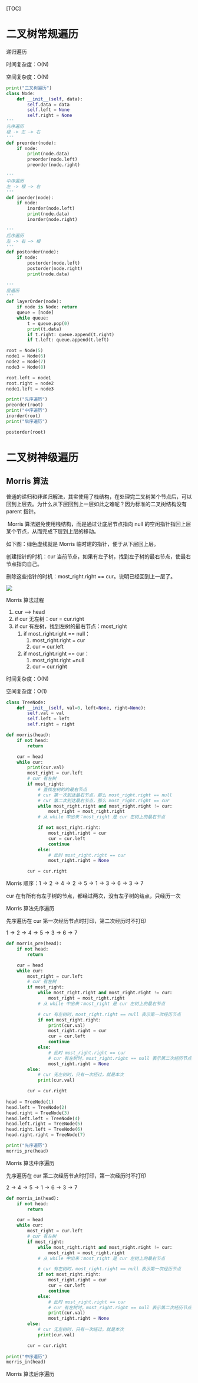 [TOC]

# 二叉树常规遍历

递归遍历

时间复杂度：O(N)

空间复杂度：O(N)

```python
print("二叉树遍历")
class Node:
    def __init__(self, data):
        self.data = data
        self.left = None
        self.right = None
'''
先序遍历
根 -> 左 —> 右
'''
def preorder(node):
    if node:
        print(node.data)
        preorder(node.left)
        preorder(node.right)

'''
中序遍历
左 -> 根 —> 右
'''
def inorder(node):
    if node:
        inorder(node.left)
        print(node.data)
        inorder(node.right)

'''
后序遍历
左 -> 右 —> 根
'''
def postorder(node):
    if node:
        postorder(node.left)
        postorder(node.right)
        print(node.data)
        
'''
层遍历
'''
def layerOrder(node):
    if node is Node: return
    queue = [node]
    while queue:
        t = queue.pop(0)
        print(t.data)
        if t.right: queue.append(t.right)
        if t.left: queue.append(t.left)

root = Node(5)
node1 = Node(6)
node2 = Node(7)
node3 = Node(8)

root.left = node1
root.right = node2
node1.left = node3

print("先序遍历")
preorder(root)
print("中序遍历")
inorder(root)
print("后序遍历")

postorder(root)
```



# 二叉树神级遍历

## Morris 算法

​		普通的递归和非递归解法，其实使用了栈结构，在处理完二叉树某个节点后，可以回到上层去。为什么从下层回到上一层如此之难呢？因为标准的二叉树结构没有 parent 指针。

​		Morris 算法避免使用栈结构，而是通过让底层节点指向 null 的空闲指针指回上层某个节点，从而完成下层到上层的移动。



如下图：绿色虚线就是 Morris 临时建的指针，便于从下层回上层。

创建指针的时机：cur 当前节点，如果有左子树，找到左子树的最右节点，使最右节点指向自己。

删除这些指针的时机：most_right.right == cur。说明已经回到上一层了。



![](images/screenshot-20220627-103345.png)



Morris 算法过程

1. cur --> head
2. if  cur 无左树：cur = cur.right
3. if cur 有左树，找到左树的最右节点：most_right
   1. if  most_right.right == null：
      1. most_right.right = cur
      2. cur = cur.left
   2. if most_right.right == cur：
      1. most_right.right =null
      2. cur = cur.right



时间复杂度：O(N)

空间复杂度：O(1)

```python
class TreeNode:
    def __init__(self, val=0, left=None, right=None):
        self.val = val
        self.left = left
        self.right = right

def morris(head):
    if not head:
        return

    cur = head
    while cur:
      	print(cur.val)
        most_right = cur.left
        # cur 有左树
        if most_right:
            # 查找左树的的最右节点
            # cur 第一次到达最右节点，那么 most_right.right == null
            # cur 第二次到达最右节点，那么 most_right.right == cur
            while most_right.right and most_right.right != cur:
                most_right = most_right.right
            # 从 while 中出来：most_right 是 cur 左树上的最右节点

            if not most_right.right:
                most_right.right = cur
                cur = cur.left
                continue
            else:
                # 此时 most_right.right == cur
                most_right.right = None

        cur = cur.right
```

Morris 顺序：$1 \rightarrow 2 \rightarrow 4 \rightarrow 2 \rightarrow 5 \rightarrow 1 \rightarrow 3 \rightarrow 6 \rightarrow 3 \rightarrow 7$



cur 在有所有有左子树的节点，都经过两次，没有左子树的结点，只经历一次



Morris 算法先序遍历

先序遍历在 cur 第一次经历节点时打印，第二次经历时不打印

$1 \rightarrow 2 \rightarrow 4 \rightarrow 5 \rightarrow  3 \rightarrow 6 \rightarrow 7$

```python
def morris_pre(head):
    if not head:
        return

    cur = head
    while cur:
        most_right = cur.left
        # cur 有左树
        if most_right:
            while most_right.right and most_right.right != cur:
                most_right = most_right.right
            # 从 while 中出来：most_right 是 cur 左树上的最右节点

            # cur 有左树时，most_right.right == null 表示第一次经历节点
            if not most_right.right:
                print(cur.val)
                most_right.right = cur
                cur = cur.left
                continue
            else:
                # 此时 most_right.right == cur
                # cur 有左树时，most_right.right == null 表示第二次经历节点
                most_right.right = None
        else:
            # cur 无左树时，只有一次经过，就是本次
            print(cur.val)

        cur = cur.right
        
head = TreeNode(1)
head.left = TreeNode(2)
head.right = TreeNode(3)
head.left.left = TreeNode(4)
head.left.right = TreeNode(5)
head.right.left = TreeNode(6)
head.right.right = TreeNode(7)

print("先序遍历")
morris_pre(head)
```



Morris 算法中序遍历

先序遍历在 cur 第二次经历节点时打印，第一次经历时不打印

$2 \rightarrow 4 \rightarrow 5 \rightarrow 1 \rightarrow  6 \rightarrow 3 \rightarrow 7$

```python
def morris_in(head):
    if not head:
        return

    cur = head
    while cur:
        most_right = cur.left
        # cur 有左树
        if most_right:
            while most_right.right and most_right.right != cur:
                most_right = most_right.right
            # 从 while 中出来：most_right 是 cur 左树上的最右节点

            # cur 有左树时，most_right.right == null 表示第一次经历节点
            if not most_right.right:
                most_right.right = cur
                cur = cur.left
                continue
            else:
                # 此时 most_right.right == cur
                # cur 有左树时，most_right.right == null 表示第二次经历节点
                print(cur.val)
                most_right.right = None
        else:
            # cur 无左树时，只有一次经过，就是本次
            print(cur.val)

        cur = cur.right
        
print("中序遍历")
morris_in(head)
```



Morris 算法后序遍历

```python
```

